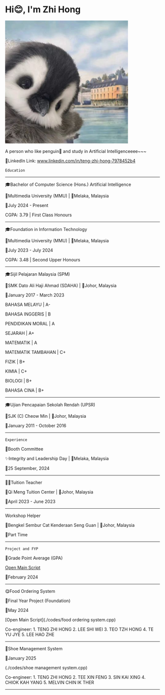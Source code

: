 # Hi😊, I'm Zhi Hong

![Alt text](images/penguin.jpg)

A person who like penguin🐧 and study in Artificial Intelligenceeee~~~

🔗LinkedIn Link: www.linkedin.com/in/teng-zhi-hong-7978452b4

~~~~~~~~~~~~~~~~~~~~~~~~~~~
Education
~~~~~~~~~~~~~~~~~~~~~~~~~~~

---------------------------------------------------------------

🎓Bachelor of Computer Science (Hons.) Artificial Intelligence

🏫Multimedia University (MMU) | 📌Melaka, Malaysia

📆July 2024 - Present

CGPA: 3.79 | First Class Honours

--------------------------------------------------------------------------------
🎓Foundation in Information Technology

🏫Multimedia University (MMU) | 📌Melaka, Malaysia

📆July 2023 - July 2024

CGPA: 3.48 | Second Upper Honours

---------------------------------------------------------------------------------

🎓Sijil Pelajaran Malaysia (SPM)

🏫SMK Dato Ali Haji Ahmad (SDAHA) | 📌Johor, Malaysia

📆January 2017 - March 2023

BAHASA MELAYU       | A- 

BAHASA INGGERIS     | B

PENDIDIKAN MORAL    | A 

SEJARAH             | A+ 

MATEMATIK           | A 

MATEMATIK TAMBAHAN  | C+ 

FIZIK               | B+ 

KIMIA               | C+ 

BIOLOGI             | B+ 

BAHASA CINA         | B+ 

---------------------------------------------------------------------------------

🎓Ujian Pencapaian Sekolah Rendah (UPSR)

🏫SJK (C) Cheow Min | 📌Johor, Malaysia

📆January 2011 - October 2016

----------------------------------------------------------------------------------

~~~~~~~~~~~~~~~~~~~~~~~~~~~~~~~~~~~~~~~~~~~~~~~~~~~~~~~~~~~~~~~~~~~~~~~~~~~~~~~~~~
Experience
~~~~~~~~~~~~~~~~~~~~~~~~~~~~~~~~~~~~~~~~~~~~~~~~~~~~~~~~~~~~~~~~~~~~~~~~~~~~~~~~~~

🎪Booth Committee

✨Integrity and Leadership Day | 📌Melaka, Malaysia

📆25 September, 2024

-----------------------------------------------------------------------------------

🧑‍🏫Tuition Teacher

🏫Qi Meng Tuition Center | 📌Johor, Malaysia

📆April 2023 - June 2023

-----------------------------------------------------------------------------------

Workshop Helper

🏢Bengkel Sembur Cat Kenderaan Seng Guan | 📌Johor, Malaysia

📆Part Time

------------------------------------------------------------------------------------

~~~~~~~~~~~~~~~~~~~~~~~~~~~~~~~~~~~~~~~~~~~~~~~~~~~~~~~~~~~~~~~~~~~~~~~~~~~~~~~~~~~~
Project and FYP
~~~~~~~~~~~~~~~~~~~~~~~~~~~~~~~~~~~~~~~~~~~~~~~~~~~~~~~~~~~~~~~~~~~~~~~~~~~~~~~~~~~~

🧮Grade Point Average (GPA)

[Open Main Script](https://github.com/AaronJ07/AaronJ07/blob/main/codes/Grade%20Point%20Average%20(GPA).c)

📆February 2024

--------------------------------------------------------------------------------------

😋Food Ordering System

📂Final Year Project (Foundation)

📆May 2024

[Open Main Script](./codes/food ordering system.cpp)

Co-engineer: 1. TENG ZHI HONG
             2. LEE SHI WEI
             3. TEO TZH HONG
             4. TE YU JYE
             5. LEE HAO ZHE

--------------------------------------------------------------------------------------

👟Shoe Management System

📆January 2025

(./codes/shoe management system.cpp)

Co-engineer: 1. TENG ZHI HONG
             2. TEE XIN FENG
             3. SIN KAI XING
             4. CHIOK KAH YANG 
             5. MELVIN CHIN IK THER 

---------------------------------------------------------------------------------------
